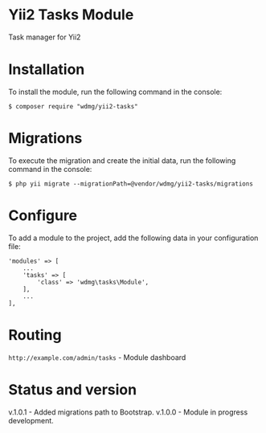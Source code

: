 # Yii2 Tasks Module
Task manager for Yii2

# Installation
To install the module, run the following command in the console:

`$ composer require "wdmg/yii2-tasks"`

# Migrations
To execute the migration and create the initial data, run the following command in the console:

`$ php yii migrate --migrationPath=@vendor/wdmg/yii2-tasks/migrations`

# Configure
To add a module to the project, add the following data in your configuration file:

    'modules' => [
        ...
        'tasks' => [
            'class' => 'wdmg\tasks\Module',
        ],
        ...
    ],

# Routing
`http://example.com/admin/tasks` - Module dashboard

# Status and version
v.1.0.1 - Added migrations path to Bootstrap.
v.1.0.0 - Module in progress development.